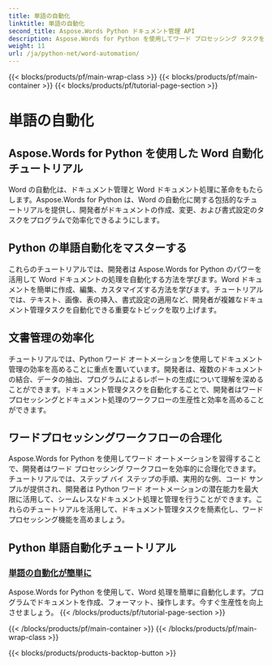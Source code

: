 ```yaml
---
title: 単語の自動化
linktitle: 単語の自動化
second_title: Aspose.Words Python ドキュメント管理 API
description: Aspose.Words for Python を使用してワード プロセッシング タスクを自動化します。ドキュメント管理を合理化し、ワード自動化の効率を高めます。
weight: 11
url: /ja/python-net/word-automation/
---
```


{{< blocks/products/pf/main-wrap-class >}}
{{< blocks/products/pf/main-container >}}
{{< blocks/products/pf/tutorial-page-section >}}

# 単語の自動化

## Aspose.Words for Python を使用した Word 自動化チュートリアル

Word の自動化は、ドキュメント管理と Word ドキュメント処理に革命をもたらします。Aspose.Words for Python は、Word の自動化に関する包括的なチュートリアルを提供し、開発者がドキュメントの作成、変更、および書式設定のタスクをプログラムで効率化できるようにします。

## Python の単語自動化をマスターする

これらのチュートリアルでは、開発者は Aspose.Words for Python のパワーを活用して Word ドキュメントの処理を自動化する方法を学びます。Word ドキュメントを簡単に作成、編集、カスタマイズする方法を学びます。チュートリアルでは、テキスト、画像、表の挿入、書式設定の適用など、開発者が複雑なドキュメント管理タスクを自動化できる重要なトピックを取り上げます。

## 文書管理の効率化

チュートリアルでは、Python ワード オートメーションを使用してドキュメント管理の効率を高めることに重点を置いています。開発者は、複数のドキュメントの結合、データの抽出、プログラムによるレポートの生成について理解を深めることができます。ドキュメント管理タスクを自動化することで、開発者はワード プロセッシングとドキュメント処理のワークフローの生産性と効率を高めることができます。

## ワードプロセッシングワークフローの合理化

Aspose.Words for Python を使用してワード オートメーションを習得することで、開発者はワード プロセッシング ワークフローを効率的に合理化できます。チュートリアルでは、ステップ バイ ステップの手順、実用的な例、コード サンプルが提供され、開発者は Python ワード オートメーションの潜在能力を最大限に活用して、シームレスなドキュメント処理と管理を行うことができます。これらのチュートリアルを活用して、ドキュメント管理タスクを簡素化し、ワード プロセッシング機能を高めましょう。

## Python 単語自動化チュートリアル
### [単語の自動化が簡単に](./word-automation-made-easy/)
Aspose.Words for Python を使用して、Word 処理を簡単に自動化します。プログラムでドキュメントを作成、フォーマット、操作します。今すぐ生産性を向上させましょう。
{{< /blocks/products/pf/tutorial-page-section >}}

{{< /blocks/products/pf/main-container >}}
{{< /blocks/products/pf/main-wrap-class >}}

{{< blocks/products/products-backtop-button >}}
